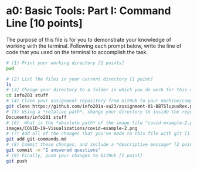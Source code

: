 # a0: Basic Tools: Part I: Command Line [10 points]

The purpose of this file is for you to demonstrate your knowledge of working with the terminal. Following each prompt below, write the line of code that you used on the terminal to accomplish the task.

```bash
# (1) Print your working directory [1 points]
pwd

# (2) List the files in your current directory [1 point]
ls
# (3) Change your directory to a folder in which you do work for this class (if you haven't created such a folder, please do so now — perhaps titled "INFO201") [1 point]
cd info201 stuff
# (4) Clone your assignment repository from GitHub to your machine/computer [1 point]
git clone https://github.com/info201a-su23/assignment-01-BBTSlupusRex.git
# (5) Using a *relative path*, change your directory to inside the repository you just cloned [1 point]
Documents/info201 stuff
# (6)  What is the *absolute path* of the image file "covid-example-2.png"? (You can answer the absolute path on your own computer, or the absolute path only within the GitHub repository) [1 points]
images/COVID-19-Visualizations/covid-example-2.png
# (7) Add all of the changes that you've made to this file with git [1 point]
git add git-commands.md
# (8) Commit these changes, and include a *descriptive message* [2 points]
git commit -m "I answered questions"
# (9) Finally, push your changes to GitHub [1 point]
git push
```
